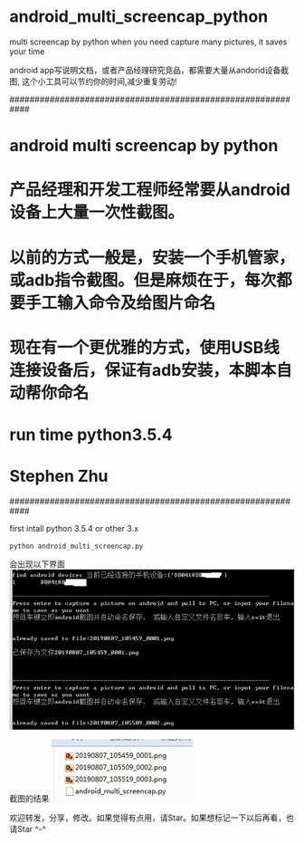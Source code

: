 # android_multi_screencap_python
multi screencap by python when you need capture many pictures, it saves your time

android app写说明文档，或者产品经理研究竞品，都需要大量从andorid设备截图, 这个小工具可以节约你的时间,减少重复劳动!

############################################################
# android multi screencap by python 
# 产品经理和开发工程师经常要从android设备上大量一次性截图。
# 以前的方式一般是，安装一个手机管家，或adb指令截图。但是麻烦在于，每次都要手工输入命令及给图片命名
# 
# 现在有一个更优雅的方式，使用USB线连接设备后，保证有adb安装，本脚本自动帮你命名
#
# run time python3.5.4
# Stephen Zhu
############################################################

first intall python 3.5.4 or other 3.x
```
python android_multi_screencap.py
```

会出现以下界面
![avatar](./doc/console1.jpg)

截图的结果
![avatar](./doc/filemanage.jpg)

欢迎转发，分享，修改。如果觉得有点用，请Star。如果想标记一下以后再看，也请Star ^-^

